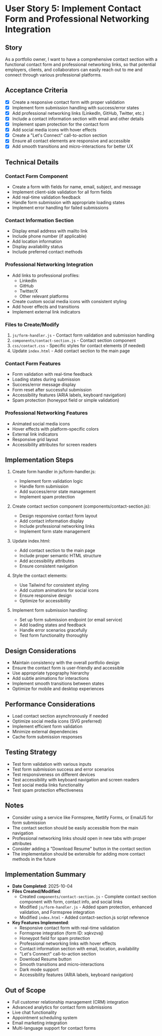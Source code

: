 # User Story 5: Implement Contact Form and Professional Networking Integration

## Story
As a portfolio owner, I want to have a comprehensive contact section with a functional contact form and professional networking links, so that potential employers, clients, and collaborators can easily reach out to me and connect through various professional platforms.

## Acceptance Criteria
- [x] Create a responsive contact form with proper validation
- [x] Implement form submission handling with success/error states
- [x] Add professional networking links (LinkedIn, GitHub, Twitter, etc.)
- [x] Include a contact information section with email and other details
- [x] Implement spam protection for the contact form
- [x] Add social media icons with hover effects
- [x] Create a "Let's Connect" call-to-action section
- [x] Ensure all contact elements are responsive and accessible
- [x] Add smooth transitions and micro-interactions for better UX

## Technical Details

### Contact Form Component
- Create a form with fields for name, email, subject, and message
- Implement client-side validation for all form fields
- Add real-time validation feedback
- Handle form submission with appropriate loading states
- Implement error handling for failed submissions

### Contact Information Section
- Display email address with mailto link
- Include phone number (if applicable)
- Add location information
- Display availability status
- Include preferred contact methods

### Professional Networking Integration
- Add links to professional profiles:
  - LinkedIn
  - GitHub
  - Twitter/X
  - Other relevant platforms
- Create custom social media icons with consistent styling
- Add hover effects and transitions
- Implement external link indicators

### Files to Create/Modify
1. `js/form-handler.js` - Contact form validation and submission handling
2. `components/contact-section.js` - Contact section component
3. `css/contact.css` - Specific styles for contact elements (if needed)
4. Update `index.html` - Add contact section to the main page

### Contact Form Features
- Form validation with real-time feedback
- Loading states during submission
- Success/error message display
- Form reset after successful submission
- Accessibility features (ARIA labels, keyboard navigation)
- Spam protection (honeypot field or simple validation)

### Professional Networking Features
- Animated social media icons
- Hover effects with platform-specific colors
- External link indicators
- Responsive grid layout
- Accessibility attributes for screen readers

## Implementation Steps
1. Create form handler in js/form-handler.js:
   - Implement form validation logic
   - Handle form submission
   - Add success/error state management
   - Implement spam protection

2. Create contact section component (components/contact-section.js):
   - Design responsive contact form layout
   - Add contact information display
   - Include professional networking links
   - Implement form state management

3. Update index.html:
   - Add contact section to the main page
   - Include proper semantic HTML structure
   - Add accessibility attributes
   - Ensure consistent navigation

4. Style the contact elements:
   - Use Tailwind for consistent styling
   - Add custom animations for social icons
   - Ensure responsive design
   - Optimize for accessibility

5. Implement form submission handling:
   - Set up form submission endpoint (or email service)
   - Add loading states and feedback
   - Handle error scenarios gracefully
   - Test form functionality thoroughly

## Design Considerations
- Maintain consistency with the overall portfolio design
- Ensure the contact form is user-friendly and accessible
- Use appropriate typography hierarchy
- Add subtle animations for interactions
- Implement smooth transitions between states
- Optimize for mobile and desktop experiences

## Performance Considerations
- Load contact section asynchronously if needed
- Optimize social media icons (SVG preferred)
- Implement efficient form validation
- Minimize external dependencies
- Cache form submission responses

## Testing Strategy
- Test form validation with various inputs
- Test form submission success and error scenarios
- Test responsiveness on different devices
- Test accessibility with keyboard navigation and screen readers
- Test social media links functionality
- Test spam protection effectiveness

## Notes
- Consider using a service like Formspree, Netlify Forms, or EmailJS for form submission
- The contact section should be easily accessible from the main navigation
- Professional networking links should open in new tabs with proper attributes
- Consider adding a "Download Resume" button in the contact section
- The implementation should be extensible for adding more contact methods in the future

## Implementation Summary
- **Date Completed**: 2025-10-04
- **Files Created/Modified**:
  - Created `components/contact-section.js` - Complete contact section component with form, contact info, and social links
  - Modified `js/form-handler.js` - Added spam protection, enhanced validation, and Formspree integration
  - Modified `index.html` - Added contact-section.js script reference
- **Key Features Implemented**:
  - Responsive contact form with real-time validation
  - Formspree integration (form ID: xqkvzvaj)
  - Honeypot field for spam protection
  - Professional networking links with hover effects
  - Contact information section with email, location, availability
  - "Let's Connect" call-to-action section
  - Download Resume button
  - Smooth transitions and micro-interactions
  - Dark mode support
  - Accessibility features (ARIA labels, keyboard navigation)

## Out of Scope
- Full customer relationship management (CRM) integration
- Advanced analytics for contact form submissions
- Live chat functionality
- Appointment scheduling system
- Email marketing integration
- Multi-language support for contact forms